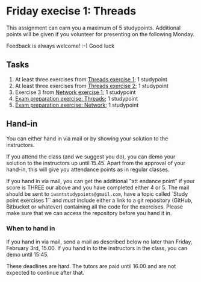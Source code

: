# Friday execise 1: Threads

This assignment can earn you a maximum of 5 studypoints. Additional points will be given if you
volunteer for presenting on the following Monday.

Feedback is always welcome! :-) Good luck

## Tasks
1. At least three exercises from [Threads exercise 1](https://github.com/CphBusCosSem3/week1-concurrency/tree/master/exercises/ex1); 1 studypoint
2. At least three exercises from [Threads exercise 2](https://github.com/CphBusCosSem3/week1-concurrency/tree/master/exercises/ex2); 1 studypoint
3. Exercise 3 from [Network exercise 1](https://github.com/CphBusCosSem3/week1-concurrency/tree/master/exercises/ex3); 1 studypoint
4. [Exam preparation exercise: Threads](https://github.com/CphBusCosSem3/Exercises/tree/master/SP/SP1/Exam-preparation-threads.pdf); 1 studypoint 
5. [Exam preparation exercise: Network](https://github.com/CphBusCosSem3/Exercises/blob/master/SP/SP1/Exam-preparation-threads.pdf); 1 studypoint 

## Hand-in
You can either hand in via mail or by showing your solution to the instructors.

If you attend the class (and we suggest you do), you can demo your solution to the instructors up until 15.45.
Apart from the approval of your hand-in, this will give you attendance points as in regular classes.

If you hand in via mail, you can get the additional "att endance point" if your score is THREE our above
and you have completed either 4 or 5. The mail should be sent to ``iwantstudypoints@gmail.com``, have a
topic called `Study point exercises 1`` and _must_ include either a link to a git repository (GitHub,
Bitbucket or whatever) containing all the code for the exercises.
Please make sure that we can access the repository before you hand it in.

### When to hand in
If you hand in via mail, send a mail as described below no later than Friday, 
February 3rd, 15.00. 
If you hand in to the instructors in the class, you can demo until 15:45.

These deadlines are hard. The tutors are paid until 16.00 and are not expected to continue after that.

